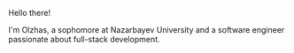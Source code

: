 Hello there!

I'm Olzhas, a sophomore at Nazarbayev University and a software engineer passionate about full-stack development.
